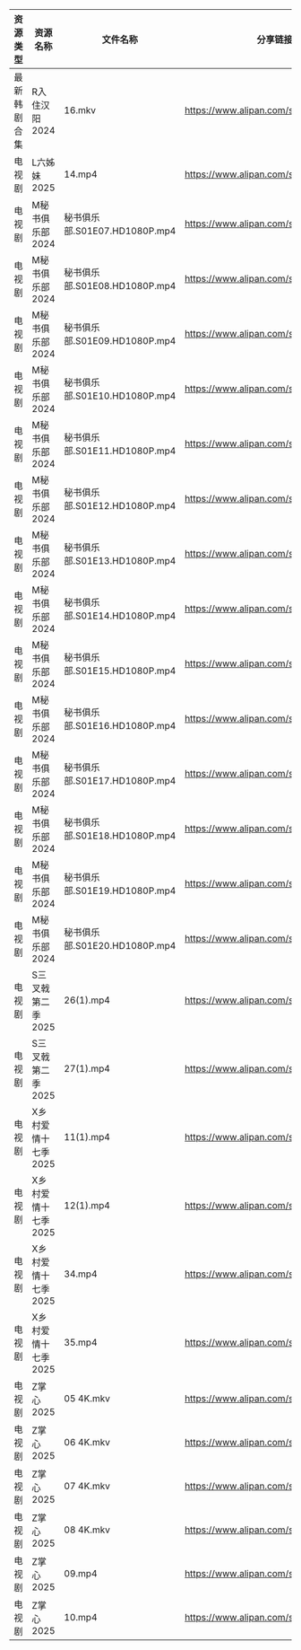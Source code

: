 | 资源类型   | 资源名称         | 文件名称                     | 分享链接                                 | 更新时间                |
| ------ | ------------ | ------------------------ | ------------------------------------ | ------------------- |
| 最新韩剧合集 | R入住汉阳2024    | 16.mkv                   | https://www.alipan.com/s/ABoCNq9SXUm | 2025-02-10 08:06:25 |
| 电视剧    | L六姊妹2025     | 14.mp4                   | https://www.alipan.com/s/c6fBWP9SPHQ | 2025-02-10 00:05:55 |
| 电视剧    | M秘书俱乐部2024   | 秘书俱乐部.S01E07.HD1080P.mp4 | https://www.alipan.com/s/T4xiuD9ZyDM | 2025-02-10 00:06:11 |
| 电视剧    | M秘书俱乐部2024   | 秘书俱乐部.S01E08.HD1080P.mp4 | https://www.alipan.com/s/T4xiuD9ZyDM | 2025-02-10 00:06:11 |
| 电视剧    | M秘书俱乐部2024   | 秘书俱乐部.S01E09.HD1080P.mp4 | https://www.alipan.com/s/T4xiuD9ZyDM | 2025-02-10 00:06:11 |
| 电视剧    | M秘书俱乐部2024   | 秘书俱乐部.S01E10.HD1080P.mp4 | https://www.alipan.com/s/T4xiuD9ZyDM | 2025-02-10 00:06:11 |
| 电视剧    | M秘书俱乐部2024   | 秘书俱乐部.S01E11.HD1080P.mp4 | https://www.alipan.com/s/T4xiuD9ZyDM | 2025-02-10 00:06:10 |
| 电视剧    | M秘书俱乐部2024   | 秘书俱乐部.S01E12.HD1080P.mp4 | https://www.alipan.com/s/T4xiuD9ZyDM | 2025-02-10 00:06:10 |
| 电视剧    | M秘书俱乐部2024   | 秘书俱乐部.S01E13.HD1080P.mp4 | https://www.alipan.com/s/T4xiuD9ZyDM | 2025-02-10 00:06:10 |
| 电视剧    | M秘书俱乐部2024   | 秘书俱乐部.S01E14.HD1080P.mp4 | https://www.alipan.com/s/T4xiuD9ZyDM | 2025-02-10 00:06:10 |
| 电视剧    | M秘书俱乐部2024   | 秘书俱乐部.S01E15.HD1080P.mp4 | https://www.alipan.com/s/T4xiuD9ZyDM | 2025-02-10 00:06:10 |
| 电视剧    | M秘书俱乐部2024   | 秘书俱乐部.S01E16.HD1080P.mp4 | https://www.alipan.com/s/T4xiuD9ZyDM | 2025-02-10 00:06:09 |
| 电视剧    | M秘书俱乐部2024   | 秘书俱乐部.S01E17.HD1080P.mp4 | https://www.alipan.com/s/T4xiuD9ZyDM | 2025-02-10 00:06:09 |
| 电视剧    | M秘书俱乐部2024   | 秘书俱乐部.S01E18.HD1080P.mp4 | https://www.alipan.com/s/T4xiuD9ZyDM | 2025-02-10 00:06:09 |
| 电视剧    | M秘书俱乐部2024   | 秘书俱乐部.S01E19.HD1080P.mp4 | https://www.alipan.com/s/T4xiuD9ZyDM | 2025-02-10 00:06:09 |
| 电视剧    | M秘书俱乐部2024   | 秘书俱乐部.S01E20.HD1080P.mp4 | https://www.alipan.com/s/T4xiuD9ZyDM | 2025-02-10 00:06:09 |
| 电视剧    | S三叉戟第二季2025  | 26(1).mp4                | https://www.alipan.com/s/B3ebm9HbnkE | 2025-02-10 00:06:45 |
| 电视剧    | S三叉戟第二季2025  | 27(1).mp4                | https://www.alipan.com/s/B3ebm9HbnkE | 2025-02-10 00:06:44 |
| 电视剧    | X乡村爱情十七季2025 | 11(1).mp4                | https://www.alipan.com/s/BYZoWqmYxdR | 2025-02-10 13:06:57 |
| 电视剧    | X乡村爱情十七季2025 | 12(1).mp4                | https://www.alipan.com/s/BYZoWqmYxdR | 2025-02-10 13:06:56 |
| 电视剧    | X乡村爱情十七季2025 | 34.mp4                   | https://www.alipan.com/s/BYZoWqmYxdR | 2025-02-10 13:06:56 |
| 电视剧    | X乡村爱情十七季2025 | 35.mp4                   | https://www.alipan.com/s/BYZoWqmYxdR | 2025-02-10 13:06:56 |
| 电视剧    | Z掌心2025      | 05 4K.mkv                | https://www.alipan.com/s/6ntsFQxh6Eo | 2025-02-10 13:07:29 |
| 电视剧    | Z掌心2025      | 06 4K.mkv                | https://www.alipan.com/s/6ntsFQxh6Eo | 2025-02-10 13:07:29 |
| 电视剧    | Z掌心2025      | 07 4K.mkv                | https://www.alipan.com/s/6ntsFQxh6Eo | 2025-02-10 13:07:29 |
| 电视剧    | Z掌心2025      | 08 4K.mkv                | https://www.alipan.com/s/6ntsFQxh6Eo | 2025-02-10 13:07:29 |
| 电视剧    | Z掌心2025      | 09.mp4                   | https://www.alipan.com/s/6ntsFQxh6Eo | 2025-02-10 13:07:29 |
| 电视剧    | Z掌心2025      | 10.mp4                   | https://www.alipan.com/s/6ntsFQxh6Eo | 2025-02-10 13:07:28 |
